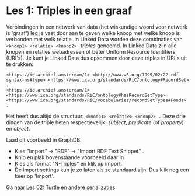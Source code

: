 # Les 1: Triples in een graaf

Verbindingen in een netwerk van data (het wiskundige woord voor netwerk is 'graaf') leg je vast door aan te geven welke knoop met welke knoop is verbonden met welk relatie. In Linked Data worden deze combinaties van ```<knoop1> <relatie> <knoop2> ```  _triples_ genoemd. In Linked Data zijn alle knopen en relaties webadressen of beter Uniform Resource Identifiers (URI's). Je kunt je Linked Data dus opsommen door deze triples in URI's uit te drukken:


```
<https://id.archief.amsterdam/1> <http://www.w3.org/1999/02/22-rdf-syntax-ns#type> <https://www.ica.org/standards/RiC/ontology#RecordSet> .
<https://id.archief.amsterdam/1> <https://www.ica.org/standards/RiC/ontology#hasRecordSetType> <https://www.ica.org/standards/RiC/vocabularies/recordSetTypes#Fonds> .
```

Het heeft dus altijd de structuur: ```<knoop1> <relatie> <knoop2> .``` Deze drie dingen van de triple heten respectievelijk: _subject_, _predicate_ (of _property_) en _object_.

Laad dit voorbeeld in GraphDB. 
* Kies "Import" -> "RDF" -> "Import RDF Text Snippet" . 
* Knip en plak bovenstaande voorbeeld daar in 
* Kies als format "N-Triples" en klik op import.
* De import settings kun je zo laten als ze standaard zijn. Dus klik nog een keer op 'Import'.

Ga naar [Les 02: Turtle en andere serializaties](les02.md)